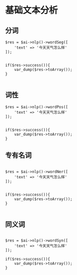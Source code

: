 # 基础文本分析

## 分词

~~~
$res = $ai->nlp()->wordSeg([
    'text' => '今天天气怎么样'
]);


if($res->success()){
    var_dump($res->toArray());
}


~~~



## 词性

~~~
$res = $ai->nlp()->wordPos([
    'text' => '今天天气怎么样'
]);


if($res->success()){
    var_dump($res->toArray());
}

~~~





## 专有名词

~~~

$res = $ai->nlp()->wordNer([
    'text' => '今天天气怎么样'
]);


if($res->success()){
    var_dump($res->toArray());
}


~~~



## 同义词

~~~

$res = $ai->nlp()->wordSyn([
    'text' => '今天天气怎么样'
]);

if($res->success()){
    var_dump($res->toArray());
}


~~~

